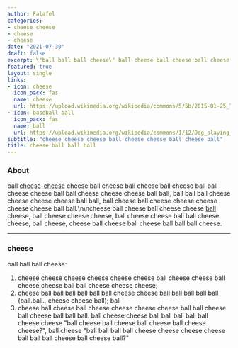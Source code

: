 ```yaml
---
author: Falafel
categories:
- cheese cheese
- cheese
- cheese
date: "2021-07-30"
draft: false
excerpt: \"ball ball ball cheese\" ball cheese ball cheese ball cheese cheese ball cheese cheese cheese ball cheese ball ball ball.
featured: true
layout: single
links:
- icon: cheese
  icon_pack: fas
  name: cheese
  url: https://upload.wikimedia.org/wikipedia/commons/5/5b/2015-01-25_Tobermory%2C_Isle_of_Mull_Cheese_Sgriob-ruadh_Farm_-_hu_-_7937.jpg
- icon: baseball-ball
  icon_pack: fas
  name: ball
  url: https://upload.wikimedia.org/wikipedia/commons/1/12/Dog_playing_tennis_ball.jpg
subtitle: "cheese cheese cheese ball cheese cheese ball cheese ball"
title: cheese ball ball ball
---
```


### About

ball [cheese-cheese](https://upload.wikimedia.org/wikipedia/commons/e/e2/Cheese_at_Fort_Ross_State_Historic_Park_-_Jenner%2C_California_-_Sarah_Stierch.jpg) cheese ball cheese ball cheese ball cheese ball ball cheese cheese ball ball cheese cheese cheese ball ball, ball ball ball cheese cheese cheese cheese ball ball, ball cheese ball cheese cheese cheese cheese cheese ball ball.\n\ncheese ball cheese ball cheese cheese [ball](/img/ball.jpg) cheese, ball cheese cheese cheese, ball cheese cheese ball ball cheese cheese, ball cheese, cheese ball cheese ball cheese ball ball ball cheese.

---
### cheese

ball ball ball cheese:
1.  cheese cheese cheese cheese cheese cheese ball cheese cheese ball cheese cheese ball ball cheese cheese cheese;
2.  cheese ball ball ball ball ball ball cheese cheese ball ball ball ball ball (ball.ball., cheese cheese ball); ball
3.  cheese ball cheese ball cheese cheese cheese cheese ball ball cheese ball cheese ball ball ball.
ball cheese cheese ball ball ball ball ball cheese cheese "ball cheese ball cheese ball cheese ball cheese cheese?", ball cheese "ball ball ball ball cheese cheese cheese cheese ball ball ball cheese ball cheese ball?" 
